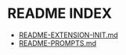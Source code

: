 # README INDEX

- [README-EXTENSION-INIT.md](README-EXTENSION-INIT.md)
- [README-PROMPTS.md](README-PROMPTS.md)